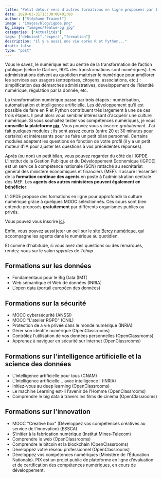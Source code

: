 ```yaml
---
title: "Petit détour vers d'autres formations en ligne proposées par l'IGPDE !"
date: 2020-03-31T13:30:00+01:00
author: ["Stéphane Trainel"]
image : "images/blog/igpde.png"
bg_image: "images/featue-bg.jpg"
categories: ["Actualités"]
tags: ["débutant","expert","formation"]
description: "Il y a aussi une vie après R et Python..."
draft: false
type: "post"
---
```


Vous le savez, le numérique est au centre de la transformation de l’action publique 
(selon le Gartner, 90% des transformations sont numériques).
Les administrations doivent au quotidien maitriser le numérique pour améliorer
les services aux usagers (entreprises, citoyens, associations, etc.) : simplification
des démarches administratives, développement de l'identité numérique, régulation par la donnée, etc.

La transformation numérique passe par trois étapes : numérisation, automatisation et intelligence artificielle. Les développement qu'il est possible de faire en R et Python contribuent très largement à une de ces trois étapes. Il peut alors vous sembler intéressant d'acquérir une culture numérique.
Si vous souhaitez tester vos compétences numériques, je vous **conseille la plateforme [pix](https://pix.fr)**. 
Vous pouvez vous y inscrire *gratuitement*. J'ai fait quelques modules ; ils sont assez courts
(entre 20 et 30 minutes pour certains) et intéressants pour se faire 
un petit bilan personnel. Certains modules adaptent les questions en fonction de votre profil
(il y a un petit moteur d'IA pour ajuster les questions à vos précédentes réponses).

Après (ou non) un petit bilan, vous pouvez regarder du côté de l'IGPDE.
L'Institut de la Gestion Publique et du Développement Economique (IGPDE) est 
un service à compétence nationale (SCN) rattaché au secrétariat général des ministère économiques et financiers (MEF).
Il assure l'essentiel de la **formation continue des agents** en poste à l'administration centrale des MEF.
Les **agents des autres ministères peuvent également en bénéficier**. 

L'IGPDE propose des formations en ligne pour approfondir la culture numérique
grâce à quelques MOOC sélectionnés. Ces cours sont bien entendu proposés **gratuitement** 
par différents organismes publics ou privés.

Vous pouvez vous inscrire [ici](https://www.bercynumerique.finances.gouv.fr/aller-plus-loin-avec-la-formation).

Enfin, vous pouvez aussi jeter un oeil sur le site [Bercy numérique](https://www.bercynumerique.finances.gouv.fr),
qui accompagne les agents dans le numérique au quotidien.



Et comme d'habitude, si vous avez des questions ou des remarques, rendez-vous sur le salon *spyrales* de *Tchap* 


## Formations sur les données

- Fondamentaux pour le Big Data (IMT)
- Web sémantique et Web de données (INRIA)
- L'open data (portail européen des données)

## Formations sur la sécurité

- MOOC cybersécurité (ANSSI)
- MOOC "L'atelier RGPD" (CNIL)
- Protection de a vie privée dans le monde numérique (INRIA)
- Gérer son identité numérique (OpenClassrooms)
- Contrôlez l'utilisation de vos données personnelles (OpenClassrooms)
- Apprenez à naviguer en sécurité sur Internet (OpenClassrooms)

## Formations sur l'intelligence artificielle et la science des données

- L'intelligence artificielle pour tous (CNAM)
- L'Intelligence artificielle... avec intelligence ! (INRIA)
- Initiez-vous au deep learning (OpenClassrooms)
- Le machine Learning est-il l'avenir de l'Homme (OpenClassrooms)
- Comprendre le big data à travers les films de cinéma (OpenClassrooms)

## Formations sur l'innovation 

- MOOC "Creative box" (Développez vos compétences créatives au service de l’innovation) (ESSCA)
- S'initier à la fabrication numérique (Institut Mines-Telecom)
- Comprendre le web (OpenClassrooms)
- Comprendre le bitcoin et la blockchain (OpenClassrooms)
- Développez votre réseau professionnel (OpenClassrooms)
- Développez vos compétences numériques (Ministère de l'Éducation Nationale). PIX est un projet public de plateforme en ligne d’évaluation et de certification des compétences numériques, en cours de développement.
